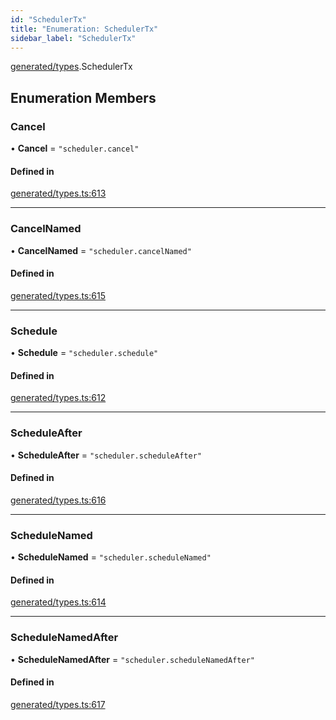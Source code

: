 ```yaml
---
id: "SchedulerTx"
title: "Enumeration: SchedulerTx"
sidebar_label: "SchedulerTx"
---
```


[generated/types](../../../../modules/Generated/Types/Types.md).SchedulerTx

## Enumeration Members

### Cancel

• **Cancel** = ``"scheduler.cancel"``

#### Defined in

[generated/types.ts:613](https://github.com/PolymeshAssociation/polymesh-sdk/blob/07a4c5b0/src/generated/types.ts#L613)

___

### CancelNamed

• **CancelNamed** = ``"scheduler.cancelNamed"``

#### Defined in

[generated/types.ts:615](https://github.com/PolymeshAssociation/polymesh-sdk/blob/07a4c5b0/src/generated/types.ts#L615)

___

### Schedule

• **Schedule** = ``"scheduler.schedule"``

#### Defined in

[generated/types.ts:612](https://github.com/PolymeshAssociation/polymesh-sdk/blob/07a4c5b0/src/generated/types.ts#L612)

___

### ScheduleAfter

• **ScheduleAfter** = ``"scheduler.scheduleAfter"``

#### Defined in

[generated/types.ts:616](https://github.com/PolymeshAssociation/polymesh-sdk/blob/07a4c5b0/src/generated/types.ts#L616)

___

### ScheduleNamed

• **ScheduleNamed** = ``"scheduler.scheduleNamed"``

#### Defined in

[generated/types.ts:614](https://github.com/PolymeshAssociation/polymesh-sdk/blob/07a4c5b0/src/generated/types.ts#L614)

___

### ScheduleNamedAfter

• **ScheduleNamedAfter** = ``"scheduler.scheduleNamedAfter"``

#### Defined in

[generated/types.ts:617](https://github.com/PolymeshAssociation/polymesh-sdk/blob/07a4c5b0/src/generated/types.ts#L617)
